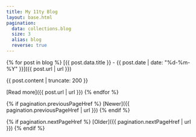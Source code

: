 ```yaml
---
title: My 11ty Blog
layout: base.html
pagination:
  data: collections.blog
  size: 3
  alias: blog
  reverse: true
---
```


{% for post in blog %}
[{{ post.data.title }} - {{ post.date | date: "%d-%m-%Y" }}]({{ post.url | url }})

{{ post.content | truncate: 200 }}

[Read more]({{ post.url | url }})
{% endfor %}

{% if pagination.previousPageHref %}
[Newer]({{ pagination.previousPageHref | url }})
{% endif %}

{% if pagination.nextPageHref %}
[Older]({{ pagination.nextPageHref | url }})
{% endif %}

